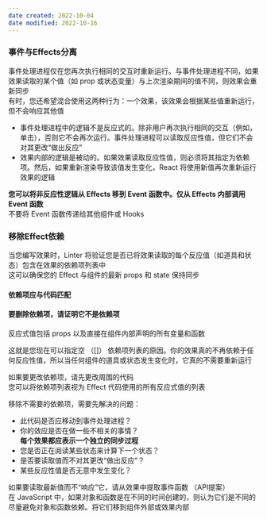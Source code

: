 ```yaml
---
date created: 2022-10-04
date modified: 2022-10-16
---
```


### 事件与Effects分离

事件处理进程仅在您再次执行相同的交互时重新运行。与事件处理进程不同，如果效果读取的某个值（如 prop 或状态变量）与上次渲染期间的值不同，则效果会重新同步  
有时，您还希望混合使用这两种行为：一个效果，该效果会根据某些值重新运行，但不会响应其他值

- 事件处理进程中的逻辑不是反应式的。除非用户再次执行相同的交互（例如，单击），否则它不会再次运行。事件处理进程可以读取反应性值，但它们不会对其更改“做出反应”
- 效果内部的逻辑是被动的。如果效果读取反应性值，则必须将其指定为依赖项。然后，如果重新渲染导致该值发生变化，React 将使用新值再次重新运行效果的逻辑

**您可以将非反应性逻辑从 Effects 移到 Event 函数中。仅从 Effects 内部调用 Event 函数**  
不要将 Event 函数传递给其他组件或 Hooks

### 移除Effect依赖

当您编写效果时，Linter 将验证您是否已将效果读取的每个反应值（如道具和状态）包含在效果的依赖项列表中  
这可以确保您的 Effect 与组件的最新 props 和 state 保持同步

#### 依赖项应与代码匹配

#### 要删除依赖项，请证明它不是依赖项

反应式值包括 props 以及直接在组件内部声明的所有变量和函数

这就是您现在可以指定空 （[]） 依赖项列表的原因。你的效果真的不再依赖于任何反应性值，所以当任何组件的道具或状态发生变化时，它真的不需要重新运行

如果要更改依赖项，请先更改周围的代码  
您可以将依赖项列表视为 Effect 代码使用的所有反应式值的列表

移除不需要的依赖项，需要先解决的问题：

- 此代码是否应移动到事件处理进程？
- 你的效应是否在做一些不相关的事情？  
**每个效果都应表示一个独立的同步过程**
- 您是否正在阅读某些状态来计算下一个状态？
- 是否要读取值而不对其更改“做出反应”？
- 某些反应性值是否无意中发生变化？

如果要读取最新值而不“响应”它，请从效果中提取事件函数 （API提案）  
在 JavaScript 中，如果对象和函数是在不同的时间创建的，则认为它们是不同的  
尽量避免对象和函数依赖。将它们移到组件外部或效果内部
